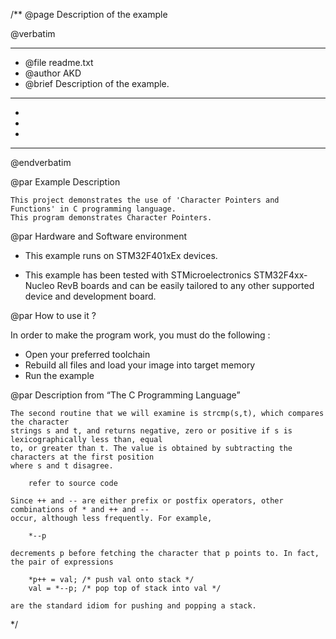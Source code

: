 /**
  @page Description of the example
  
  @verbatim
  ******************************************************************************
  * @file    readme.txt 
  * @author  AKD
  * @brief   Description of the example.
  ******************************************************************************
  *
  *
  *
  ******************************************************************************
  @endverbatim

@par Example Description

	This project demonstrates the use of 'Character Pointers and Functions' in C programming language.
	This program demonstrates Character Pointers.
	

@par Hardware and Software environment  

  - This example runs on STM32F401xEx devices.
    
  - This example has been tested with STMicroelectronics STM32F4xx-Nucleo RevB 
    boards and can be easily tailored to any other supported device 
    and development board.

@par How to use it ? 

In order to make the program work, you must do the following :
 - Open your preferred toolchain 
 - Rebuild all files and load your image into target memory
 - Run the example

@par Description from “The C Programming Language” 

	The second routine that we will examine is strcmp(s,t), which compares the character
	strings s and t, and returns negative, zero or positive if s is lexicographically less than, equal
	to, or greater than t. The value is obtained by subtracting the characters at the first position
	where s and t disagree.
	
		refer to source code
	
	Since ++ and -- are either prefix or postfix operators, other combinations of * and ++ and --
	occur, although less frequently. For example,

		*--p
	
	decrements p before fetching the character that p points to. In fact, the pair of expressions
	
		*p++ = val; /* push val onto stack */
		val = *--p; /* pop top of stack into val */
	
	are the standard idiom for pushing and popping a stack.
*/
